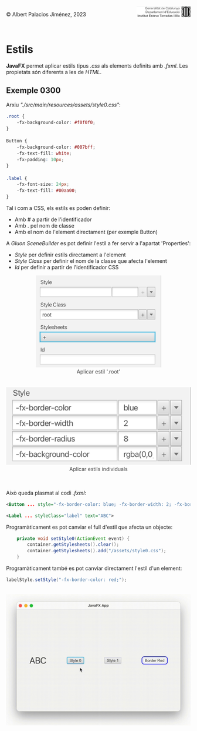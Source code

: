<div style="display: flex; width: 100%;">
    <div style="flex: 1; padding: 0px;">
        <p>© Albert Palacios Jiménez, 2023</p>
    </div>
    <div style="flex: 1; padding: 0px; text-align: right;">
        <img src="./assets/ieti.png" height="32" alt="Logo de IETI" style="max-height: 32px;">
    </div>
</div>
<br/>

# Estils

**JavaFX** permet aplicar estils tipus *.css* als elements definits amb *.fxml*. Les propietats són diferents a les de *HTML*.

## Exemple 0300

Arxiu *"./src/main/resources/assets/style0.css"*:

```css
.root {
    -fx-background-color: #f0f0f0;
}

Button {
    -fx-background-color: #007bff;
    -fx-text-fill: white;
    -fx-padding: 10px;
}

.label {
    -fx-font-size: 24px;
    -fx-text-fill: #00aa00;
}
```

Tal i com a CSS, els estils es poden definir:

- Amb # a partir de l'identificador
- Amb . pel nom de classe
- Amb el nom de l'element directament (per exemple Button)

A *Gluon SceneBuilder* es pot definir l'estil a fer servir a l'apartat 'Properties':

- *Style* per definir estils directament a l'element
- *Style Class* per definir el nom de la classe que afecta l'element
- *Id* per definir a partir de l'identificador CSS

<center><img src="./assets/gluonstyles.png" style="max-height: 250px" alt="">
<br/><div style="color: #444444;">Aplicar estil '.root'</div></center>
<br/><br/>

<center><img src="./assets/gluondefined.png" style="max-height: 250px" alt="">
<br/><div style="color: #444444;">Aplicar estils individuals</div></center>
<br/><br/>

Això queda plasmat al codi *.fxml*:

```xml
<Button ... style="-fx-border-color: blue; -fx-border-width: 2; -fx-border-radius: 8; -fx-background-color: rgba(0,0,0,0);" text="Border Red" />
```

```xml
<Label ... styleClass="label" text="ABC">
```

Programàticament es pot canviar el full d'estil que afecta un objecte:

```java
    private void setStyle0(ActionEvent event) {
        container.getStylesheets().clear();
        container.getStylesheets().add("/assets/style0.css");
    }
```

Programàticament també es pot canviar directament l'estil d'un element:

```java
labelStyle.setStyle("-fx-border-color: red;");
```

<br/>
<center><img src="./assets/ex300.gif" style="max-height: 400px" alt="">
<br/></center>
<br/>
<br/>